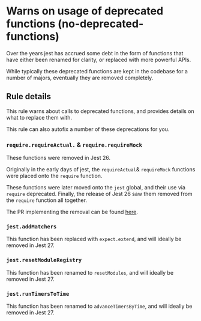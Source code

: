 # Warns on usage of deprecated functions (no-deprecated-functions)

Over the years jest has accrued some debt in the form of functions that have
either been renamed for clarity, or replaced with more powerful APIs.

While typically these deprecated functions are kept in the codebase for a number
of majors, eventually they are removed completely.

## Rule details

This rule warns about calls to deprecated functions, and provides details on
what to replace them with.

This rule can also autofix a number of these deprecations for you.

### `require.requireActual.` & `require.requireMock`

These functions were removed in Jest 26.

Originally in the early days of jest, the `requireActual`& `requireMock`
functions were placed onto the `require` function.

These functions were later moved onto the `jest` global, and their use via
`require` deprecated. Finally, the release of Jest 26 saw them removed from the
`require` function all together.

The PR implementing the removal can be found
[here](https://github.com/facebook/jest/pull/9854).

### `jest.addMatchers`

This function has been replaced with `expect.extend`, and will ideally be
removed in Jest 27.

### `jest.resetModuleRegistry`

This function has been renamed to `resetModules`, and will ideally be removed in
Jest 27.

### `jest.runTimersToTime`

This function has been renamed to `advanceTimersByTime`, and will ideally be
removed in Jest 27.
